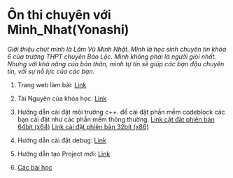 
# Ôn thi chuyên với Minh_Nhat(Yonashi)
*Giới thiệu chút mình là Lâm Vũ Minh Nhật. Mình là học sinh chuyên tin khóa 6 của trường THPT chuyên Bảo Lộc. Mình không phải là người giỏi nhất. Nhưng với khả năng của bản thân, mình tự tin sẽ giúp các bạn đậu chuyên tin, với sự nỗ lực của các bạn.*

 1. Trang web làm bài: [Link](http://cblsangtaocbl.team/)
 2. Tài Nguyên của khóa học: [Link](https://drive.google.com/drive/u/0/folders/0AL2kSYTa0LiiUk9PVA)
 3. Hướng dẫn cài đặt môi trường c++.
 để cài đặt phần mềm codeblock các bạn cài đặt như các phần mềm thông thường.
 [Link cặt đăt phiên bản 64bit (x64)](https://sourceforge.net/projects/codeblocks/files/Binaries/20.03/Windows/codeblocks-20.03mingw-setup.exe/download)
 [Link cài đặt phiên bản 32bit (x86)](https://sourceforge.net/projects/codeblocks/files/Binaries/20.03/Windows/32bit/codeblocks-20.03mingw-32bit-setup.exe/download)
 
 4. Hướng dẫn cài đặt debug: [Link](yonashi.me/image/debugCodeblock.mht)
 5. Hướng dẫn tạo Project mới: [Link](image/Create_Project.mht)
 6. [Các bài học](/baihoc)
